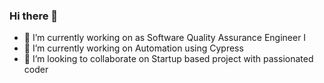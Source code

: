 ### Hi there 👋



- 🔭 I’m currently working on as Software Quality Assurance Engineer I
- 🌱 I’m currently working on Automation using Cypress
- 👯 I’m looking to collaborate on Startup based project with passionated coder

